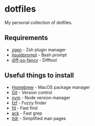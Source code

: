# dotfiles

My personal collection of dotfiles.

## Requirements

* [zgen](https://github.com/tarjoilija/zgen) - Zsh plugin manager
* [liquidprompt](https://github.com/nojhan/liquidprompt) - Bash prompt
* [diff-so-fancy](https://github.com/so-fancy/diff-so-fancy) - Difftool

## Useful things to install

* [Homebrew](https://brew.sh/) - MacOS package manager
* [Git](https://git-scm.com/) - Version control
* [nvm](https://github.com/creationix/nvm) - Node version manager
* [fzf](https://github.com/junegunn/fzf) - Fuzzy finder
* [fd](https://github.com/sharkdp/fd) - Fast find
* [ack](https://beyondgrep.com/) - Fast grep
* [tldr](https://github.com/tldr-pages/tldr) - Simplified man pages
